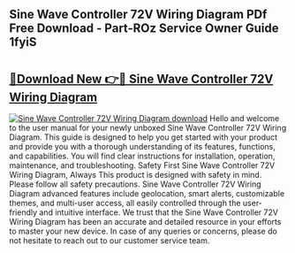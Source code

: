 ## Sine Wave Controller 72V Wiring Diagram PDf Free Download - Part-ROz Service Owner Guide 1fyiS

# <h2><a href="http://dfkraog.blite.top/?on=Sine+Wave+Controller+72V+Wiring+Diagram">🔗Download New 👉🔴 Sine Wave Controller 72V Wiring Diagram</a></h2>

[![Sine Wave Controller 72V Wiring Diagram download](https://i.imgur.com/lujVjoI.png)](http://dfkraog.blite.top/?on=Sine+Wave+Controller+72V+Wiring+Diagram)
Hello and welcome to the user manual for your newly unboxed Sine Wave Controller 72V Wiring Diagram. This guide is designed to help you get started with your product and provide you with a thorough understanding of its features, functions, and capabilities. You will find clear instructions for installation, operation, maintenance, and troubleshooting. Safety First Sine Wave Controller 72V Wiring Diagram, Always This product is designed with safety in mind. Please follow all safety precautions. Sine Wave Controller 72V Wiring Diagram advanced features include geolocation, smart alerts, customizable themes, and multi-user access, all easily controlled through the user-friendly and intuitive interface. We trust that the Sine Wave Controller 72V Wiring Diagram has been an accurate and detailed resource in your efforts to master your new device. In case of any queries or concerns, please do not hesitate to reach out to our customer service team.
